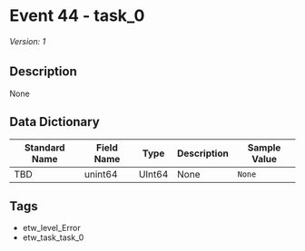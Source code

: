 # Event 44 - task_0
###### Version: 1

## Description
None

## Data Dictionary
|Standard Name|Field Name|Type|Description|Sample Value|
|---|---|---|---|---|
|TBD|unint64|UInt64|None|`None`|

## Tags
* etw_level_Error
* etw_task_task_0